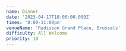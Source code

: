 ```yaml
---
name: Dinner
date: '2023-04-17T18:00:00.000Z'
times: '8:00-11:00pm'
venueName: 'Radisson Grand Place, Brussels'
difficulty: All Welcome
priority: 10
---
```






